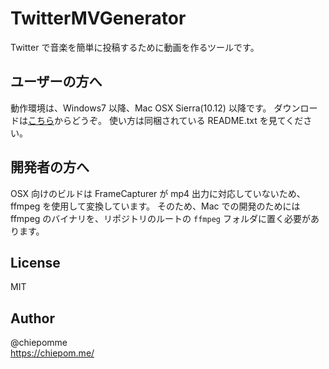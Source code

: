 TwitterMVGenerator
=============================================

Twitter で音楽を簡単に投稿するために動画を作るツールです。

ユーザーの方へ
----------------------------------------------
動作環境は、Windows7 以降、Mac OSX Sierra(10.12) 以降です。
ダウンロードは[こちら](https://github.com/chiepomme/TwitterMVGenerator/releases)からどうぞ。
使い方は同梱されている README.txt を見てください。

開発者の方へ
----------------------------------------------
OSX 向けのビルドは FrameCapturer が mp4 出力に対応していないため、ffmpeg を使用して変換しています。
そのため、Mac での開発のためには ffmpeg のバイナリを、リポジトリのルートの `ffmpeg` フォルダに置く必要があります。

License
------------------------------
MIT

Author
------------------------------
@chiepomme  
https://chiepom.me/
